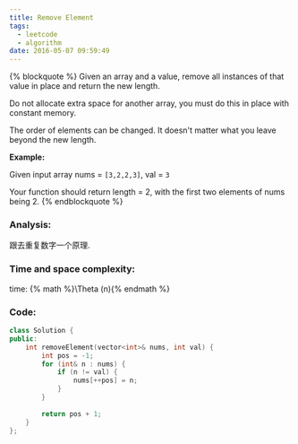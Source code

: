 ```yaml
---
title: Remove Element
tags:
  - leetcode
  - algorithm
date: 2016-05-07 09:59:49
---
```

{% blockquote %}
Given an array and a value, remove all instances of that value in place and return the new length.

Do not allocate extra space for another array, you must do this in place with constant memory.

The order of elements can be changed. It doesn't matter what you leave beyond the new length.

**Example:**

Given input array nums = `[3,2,2,3]`, val = `3`

Your function should return length = 2, with the first two elements of nums being 2.
{% endblockquote %}
<!-- more -->
### Analysis:
跟去重复数字一个原理.
### Time and space complexity:
time: {% math %}\Theta (n){% endmath %}
### Code:
```cpp
class Solution {
public:
    int removeElement(vector<int>& nums, int val) {
        int pos = -1;
        for (int& n : nums) {
            if (n != val) {
                nums[++pos] = n;
            }
        }
        
        return pos + 1;
    }
};
```
